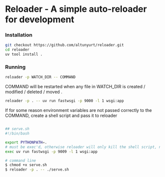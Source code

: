 # Reloader - A simple auto-reloader for development

### Installation


```bash
git checkout https://github.com/altunyurt/reloader.git
cd reloader
uv tool install .
```

### Running

```bash
reloader -p WATCH_DIR -- COMMAND
```

COMMAND will be restarted when any file in WATCH_DIR is created / modified / deleted / moved .

```bash
reloader -p . -- uv run fastwsgi -p 9000 -l 1 wsgi:app
```

If for some reason environment variables are not passed correctly to the COMMAND, create a shell script and pass it to reloader

```bash

## serve.sh 
#!/bin/bash

export PYTHONPATH=.
# must be exec'd, otherwise reloader will only kill the shell script, not the child
exec uv run fastwsgi -p 9009 -l 1 wsgi:app

# command line
$ chmod +x serve.sh
$ reloader -p . -- ./serve.sh 
```
